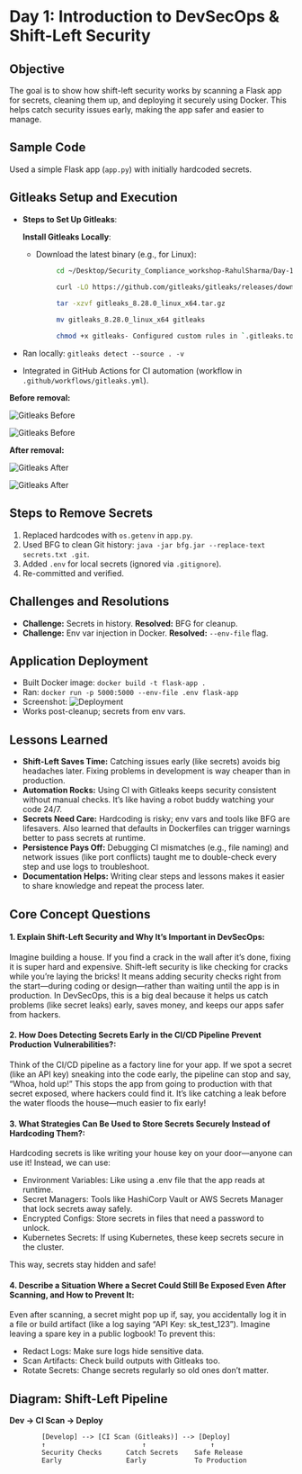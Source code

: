 # Day 1: Introduction to DevSecOps & Shift-Left Security

## Objective
The goal is to show how shift-left security works by scanning a Flask app for secrets, cleaning them up, and deploying it securely using Docker. This helps catch security issues early, making the app safer and easier to manage.

## Sample Code
Used a simple Flask app (`app.py`) with initially hardcoded secrets.

## Gitleaks Setup and Execution
- **Steps to Set Up Gitleaks**:

  **Install Gitleaks Locally**:

    - Download the latest binary (e.g., for Linux):

       ```bash
            cd ~/Desktop/Security_Compliance_workshop-RahulSharma/Day-1/tools
            
            curl -LO https://github.com/gitleaks/gitleaks/releases/download/v8.28.0/gitleaks_8.28.0_linux_x64.tar.gz

            tar -xzvf gitleaks_8.28.0_linux_x64.tar.gz

            mv gitleaks_8.28.0_linux_x64 gitleaks

            chmod +x gitleaks- Configured custom rules in `.gitleaks.toml` for precision.
        ```

- Ran locally: `gitleaks detect --source . -v`

- Integrated in GitHub Actions for CI automation (workflow in `.github/workflows/gitleaks.yml`).

**Before removal:**

![Gitleaks Before](screenshots/GitLeaksScanWithSecrets/ScanReport-2.png)

![Gitleaks Before](screenshots/GitLeaksScanWithSecrets/Pipeline-Scan-Report.png)



**After removal:**

![Gitleaks After](screenshots/GitLeaksScanWithoutSecrets/Gitleaks-local-report.png)

![Gitleaks After](screenshots/GitLeaksScanWithoutSecrets/Gitleaks-CI-report.png)


## Steps to Remove Secrets
1. Replaced hardcodes with `os.getenv` in `app.py`.
2. Used BFG to clean Git history: `java -jar bfg.jar --replace-text secrets.txt .git`.
3. Added `.env` for local secrets (ignored via `.gitignore`).
4. Re-committed and verified.

## Challenges and Resolutions
- **Challenge:** Secrets in history. **Resolved:** BFG for cleanup.
- **Challenge:** Env var injection in Docker. **Resolved:** `--env-file` flag.

## Application Deployment
- Built Docker image: `docker build -t flask-app .`
- Ran: `docker run -p 5000:5000 --env-file .env flask-app`
- Screenshot:
![Deployment](Day-1/screenshots/Deployed/Running-Deployed-Container.png)
- Works post-cleanup; secrets from env vars.

## Lessons Learned

- **Shift-Left Saves Time:** Catching issues early (like secrets) avoids big headaches later. Fixing problems in development is way cheaper than in production.
- **Automation Rocks:** Using CI with Gitleaks keeps security consistent without manual checks. It’s like having a robot buddy watching your code 24/7.
- **Secrets Need Care:** Hardcoding is risky; env vars and tools like BFG are lifesavers. Also learned that defaults in Dockerfiles can trigger warnings better to pass secrets at runtime.
- **Persistence Pays Off:** Debugging CI mismatches (e.g., file naming) and network issues (like port conflicts) taught me to double-check every step and use logs to troubleshoot.
- **Documentation Helps:** Writing clear steps and lessons makes it easier to share knowledge and repeat the process later.

## Core Concept Questions
#### 1. Explain Shift-Left Security and Why It’s Important in DevSecOps:

Imagine building a house. If you find a crack in the wall after it’s done, fixing it is super hard and expensive. Shift-left security is like checking for cracks while you’re laying the bricks! It means adding security checks right from the start—during coding or design—rather than waiting until the app is in production. In DevSecOps, this is a big deal because it helps us catch problems (like secret leaks) early, saves money, and keeps our apps safer from hackers.


#### 2. How Does Detecting Secrets Early in the CI/CD Pipeline Prevent Production Vulnerabilities?:

Think of the CI/CD pipeline as a factory line for your app. If we spot a secret (like an API key) sneaking into the code early, the pipeline can stop and say, “Whoa, hold up!” This stops the app from going to production with that secret exposed, where hackers could find it. It’s like catching a leak before the water floods the house—much easier to fix early!


#### 3. What Strategies Can Be Used to Store Secrets Securely Instead of Hardcoding Them?:

Hardcoding secrets is like writing your house key on your door—anyone can use it! Instead, we can use:

- Environment Variables: Like using a .env file that the app reads at runtime.
- Secret Managers: Tools like HashiCorp Vault or AWS Secrets Manager that lock secrets away safely.
- Encrypted Configs: Store secrets in files that need a password to unlock.
- Kubernetes Secrets: If using Kubernetes, these keep secrets secure in the cluster.


This way, secrets stay hidden and safe!


#### 4. Describe a Situation Where a Secret Could Still Be Exposed Even After Scanning, and How to Prevent It:

Even after scanning, a secret might pop up if, say, you accidentally log it in a file or build artifact (like a log saying “API Key: sk_test_123”). Imagine leaving a spare key in a public logbook! To prevent this:

- Redact Logs: Make sure logs hide sensitive data.
- Scan Artifacts: Check build outputs with Gitleaks too.
- Rotate Secrets: Change secrets regularly so old ones don’t matter.

## Diagram: Shift-Left Pipeline
**Dev -> CI Scan -> Deploy**
```
        [Develop] --> [CI Scan (Gitleaks)] --> [Deploy]
        ↑                        ↑                ↑
        Security Checks      Catch Secrets    Safe Release
        Early                Early            To Production
```